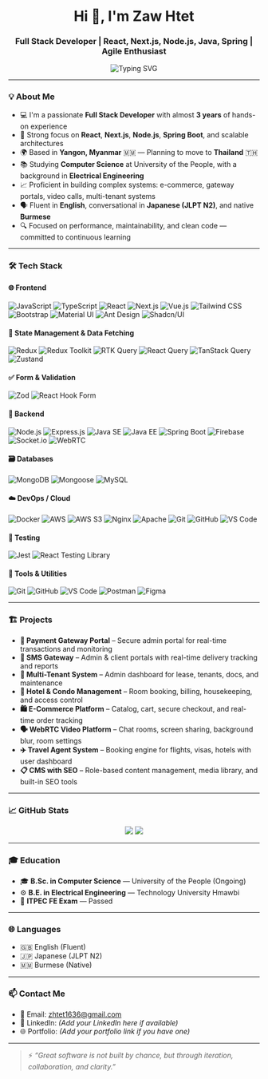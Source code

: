 <h1 align="center">Hi 👋, I'm Zaw Htet</h1>
<h3 align="center">Full Stack Developer | React, Next.js, Node.js, Java, Spring | Agile Enthusiast</h3>

<p align="center">
  <img src="https://readme-typing-svg.demolab.com?font=Fira+Code&pause=1000&center=true&width=435&lines=Full+Stack+Web+Developer;Frontend+%2F+Backend+Specialist;React+%2B+Next.js+%2B+Node+%2B+Spring;Always+Learning+New+Tech+%F0%9F%9A%80" alt="Typing SVG" />
</p>

---

### 💡 About Me

- 💻 I'm a passionate **Full Stack Developer** with almost **3 years** of hands-on experience
- 🧠 Strong focus on **React**, **Next.js**, **Node.js**, **Spring Boot**, and scalable architectures
- 🌍 Based in **Yangon, Myanmar** 🇲🇲 — Planning to move to **Thailand** 🇹🇭
- 📚 Studying **Computer Science** at University of the People, with a background in **Electrical Engineering**
- 📈 Proficient in building complex systems: e-commerce, gateway portals, video calls, multi-tenant systems
- 🗣 Fluent in **English**, conversational in **Japanese (JLPT N2)**, and native **Burmese**
- 🔍 Focused on performance, maintainability, and clean code — committed to continuous learning

---

### 🛠️ Tech Stack

#### 🌐 Frontend
![JavaScript](https://img.shields.io/badge/-JavaScript-F7DF1E?logo=javascript&logoColor=black)
![TypeScript](https://img.shields.io/badge/-TypeScript-3178C6?logo=typescript&logoColor=white)
![React](https://img.shields.io/badge/-React-61DAFB?logo=react&logoColor=black)
![Next.js](https://img.shields.io/badge/-Next.js-000000?logo=next.js&logoColor=white)
![Vue.js](https://img.shields.io/badge/-Vue.js-4FC08D?logo=vue.js&logoColor=white)
![Tailwind CSS](https://img.shields.io/badge/-Tailwind-38B2AC?logo=tailwind-css&logoColor=white)
![Bootstrap](https://img.shields.io/badge/-Bootstrap-7952B3?logo=bootstrap&logoColor=white)
![Material UI](https://img.shields.io/badge/-MUI-007FFF?logo=mui&logoColor=white)
![Ant Design](https://img.shields.io/badge/-Ant%20Design-1677FF?logo=ant-design&logoColor=white)
![Shadcn/UI](https://img.shields.io/badge/-Shadcn/UI-purple?style=flat)

#### 🧠 State Management & Data Fetching
![Redux](https://img.shields.io/badge/-Redux-764ABC?logo=redux&logoColor=white)
![Redux Toolkit](https://img.shields.io/badge/-Redux%20Toolkit-764ABC?logo=redux&logoColor=white)
![RTK Query](https://img.shields.io/badge/-RTK%20Query-FF4154?logo=redux&logoColor=white)
![React Query](https://img.shields.io/badge/-React%20Query-FF4154?logo=react-query&logoColor=white)
![TanStack Query](https://img.shields.io/badge/-TanStack%20Query-FF4154?logo=tanstack&logoColor=white)
![Zustand](https://img.shields.io/badge/-Zustand-000000?logo=react&logoColor=white)

#### ✅ Form & Validation
![Zod](https://img.shields.io/badge/-Zod-8B5CF6?logo=zod&logoColor=white)
![React Hook Form](https://img.shields.io/badge/-React%20Hook%20Form-EC5990?logo=reacthookform&logoColor=white)

#### 🧰 Backend
![Node.js](https://img.shields.io/badge/-Node.js-339933?logo=node.js&logoColor=white)
![Express.js](https://img.shields.io/badge/-Express-000000?logo=express&logoColor=white)
![Java SE](https://img.shields.io/badge/-Java%20SE-007396?logo=java&logoColor=white)
![Java EE](https://img.shields.io/badge/-Java%20EE-007396?logo=java&logoColor=white)
![Spring Boot](https://img.shields.io/badge/-Spring-6DB33F?logo=spring&logoColor=white)
![Firebase](https://img.shields.io/badge/-Firebase-FFCA28?logo=firebase&logoColor=black)
![Socket.io](https://img.shields.io/badge/-Socket.io-010101?logo=socket.io&logoColor=white)
![WebRTC](https://img.shields.io/badge/-WebRTC-333333?logo=webrtc&logoColor=white)

#### 🗃️ Databases
![MongoDB](https://img.shields.io/badge/-MongoDB-47A248?logo=mongodb&logoColor=white)
![Mongoose](https://img.shields.io/badge/-Mongoose-800000?logo=mongoose&logoColor=white)
![MySQL](https://img.shields.io/badge/-MySQL-4479A1?logo=mysql&logoColor=white)

#### ☁️ DevOps / Cloud
![Docker](https://img.shields.io/badge/-Docker-2496ED?logo=docker&logoColor=white)
![AWS](https://img.shields.io/badge/-AWS-232F3E?logo=amazon-aws&logoColor=white)
![AWS S3](https://img.shields.io/badge/-S3-569A31?logo=amazon-aws&logoColor=white)
![Nginx](https://img.shields.io/badge/-Nginx-009639?logo=nginx&logoColor=white)
![Apache](https://img.shields.io/badge/-Apache-D22128?logo=apache&logoColor=white)
![Git](https://img.shields.io/badge/-Git-F05032?logo=git&logoColor=white)
![GitHub](https://img.shields.io/badge/-GitHub-181717?logo=github&logoColor=white)
![VS Code](https://img.shields.io/badge/-VS%20Code-007ACC?logo=visual-studio-code&logoColor=white)

#### 🧪 Testing
![Jest](https://img.shields.io/badge/-Jest-C21325?logo=jest&logoColor=white)
![React Testing Library](https://img.shields.io/badge/-React%20Testing%20Library-E33332?logo=testing-library&logoColor=white)


#### 🧰 Tools & Utilities
![Git](https://img.shields.io/badge/-Git-F05032?logo=git)
![GitHub](https://img.shields.io/badge/-GitHub-181717?logo=github)
![VS Code](https://img.shields.io/badge/-VSCode-007ACC?logo=visual-studio-code)
![Postman](https://img.shields.io/badge/-Postman-FF6C37?logo=postman)
![Figma](https://img.shields.io/badge/-Figma-F24E1E?logo=figma)

---

### 🏗️ Projects

- **🔐 Payment Gateway Portal** – Secure admin portal for real-time transactions and monitoring
- **📨 SMS Gateway** – Admin & client portals with real-time delivery tracking and reports
- **🏢 Multi-Tenant System** – Admin dashboard for lease, tenants, docs, and maintenance
- **🏨 Hotel & Condo Management** – Room booking, billing, housekeeping, and access control
- **🛍 E-Commerce Platform** – Catalog, cart, secure checkout, and real-time order tracking
- **🗣 WebRTC Video Platform** – Chat rooms, screen sharing, background blur, room settings
- **✈️ Travel Agent System** – Booking engine for flights, visas, hotels with user dashboard
- **📋 CMS with SEO** – Role-based content management, media library, and built-in SEO tools

---

### 📈 GitHub Stats

<p align="center">
  <img src="https://github-readme-stats.vercel.app/api?username=zawhtet1636&show_icons=true&theme=radical" />
  <img src="https://github-readme-streak-stats.herokuapp.com/?user=zawhtet1636&theme=radical" />
</p>

---

### 🎓 Education

- 🎓 **B.Sc. in Computer Science** — University of the People (Ongoing)  
- ⚙️ **B.E. in Electrical Engineering** — Technology University Hmawbi  
- 🧠 **ITPEC FE Exam** — Passed

---

### 🌐 Languages

- 🇬🇧 English (Fluent)
- 🇯🇵 Japanese (JLPT N2)
- 🇲🇲 Burmese (Native)

---

### 📫 Contact Me

- 📧 Email: [zhtet1636@gmail.com](mailto:zhtet1636@gmail.com)
- 💼 LinkedIn: *(Add your LinkedIn here if available)*
- 🌐 Portfolio: *(Add your portfolio link if you have one)*

---

> ⚡️ *“Great software is not built by chance, but through iteration, collaboration, and clarity.”*

